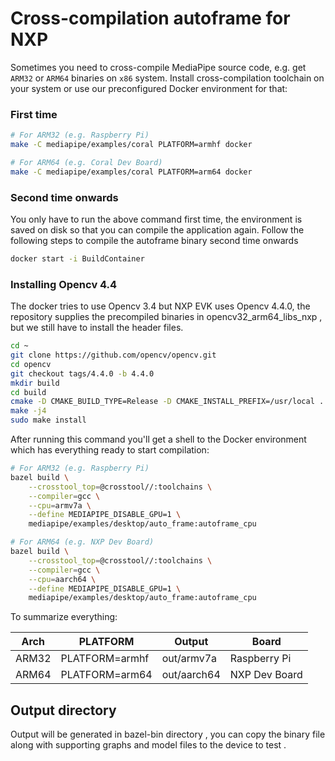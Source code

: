 # Cross-compilation autoframe for NXP

Sometimes you need to cross-compile MediaPipe source code, e.g. get `ARM32`
or `ARM64` binaries on `x86` system. Install cross-compilation toolchain on
your system or use our preconfigured Docker environment for that:

### First time
```bash
# For ARM32 (e.g. Raspberry Pi)
make -C mediapipe/examples/coral PLATFORM=armhf docker

# For ARM64 (e.g. Coral Dev Board)
make -C mediapipe/examples/coral PLATFORM=arm64 docker
```
### Second time onwards
You only have to run the above command first time, the environment is saved on disk so that you can compile the application again. Follow the following steps to compile the autoframe binary second time onwards

```bash
docker start -i BuildContainer
```

### Installing Opencv 4.4
The docker tries to use Opencv 3.4 but NXP EVK uses Opencv 4.4.0, the repository supplies the precompiled binaries in opencv32_arm64_libs_nxp , but we still have to install the header files.

```bash
cd ~
git clone https://github.com/opencv/opencv.git 
cd opencv
git checkout tags/4.4.0 -b 4.4.0
mkdir build
cd build
cmake -D CMAKE_BUILD_TYPE=Release -D CMAKE_INSTALL_PREFIX=/usr/local ..
make -j4 
sudo make install
```

After running this command you'll get a shell to the Docker environment which
has everything ready to start compilation:

```bash
# For ARM32 (e.g. Raspberry Pi)
bazel build \
    --crosstool_top=@crosstool//:toolchains \
    --compiler=gcc \
    --cpu=armv7a \
    --define MEDIAPIPE_DISABLE_GPU=1 \
    mediapipe/examples/desktop/auto_frame:autoframe_cpu

# For ARM64 (e.g. NXP Dev Board)
bazel build \
    --crosstool_top=@crosstool//:toolchains \
    --compiler=gcc \
    --cpu=aarch64 \
    --define MEDIAPIPE_DISABLE_GPU=1 \
    mediapipe/examples/desktop/auto_frame:autoframe_cpu
```


To summarize everything:

| Arch  | PLATFORM       | Output      | Board                                                    |
| ----- | -------------- | ----------- | -------------------------------------------------------- |
| ARM32 | PLATFORM=armhf | out/armv7a  | Raspberry Pi  |
| ARM64 | PLATFORM=arm64 | out/aarch64 | NXP Dev Board |

## Output directory

Output will be generated in bazel-bin directory , you can copy the binary file along with supporting graphs and model files to the device to test .
